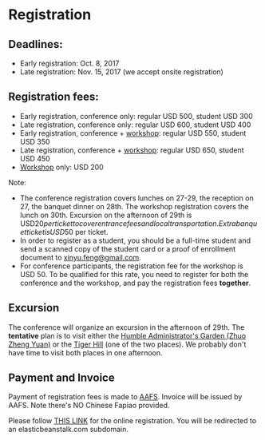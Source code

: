 # Registration

## Deadlines:
- Early registration: Oct. 8, 2017
- Late registration: Nov. 15, 2017 (we accept onsite registration)

## Registration fees:
- Early registration, conference only: regular USD 500, student USD 300
- Late registration, conference only: regular USD 600, student USD 400
- Early registration, conference + <a href="https://www-aplas.github.io/workshop.html">workshop</a>: regular USD 550, student USD 350
- Late registration, conference + <a href="https://www-aplas.github.io/workshop.html">workshop</a>: regular USD 650, student USD 450
- <a href="https://www-aplas.github.io/workshop.html">Workshop</a> only: USD 200

Note:
- The conference registration covers lunches on 27-29, the reception on 27,
 the banquet dinner on 28th. The workshop registration covers the lunch on 30th.
 Excursion on the afternoon of 29th is USD$20 per ticket to cover entrance fees
 and local transportation.
 Extra banquet ticket is USD$50 per ticket.
- In order to register as a student, you should be a full-time student 
and send a scanned copy of the student card or a proof of enrollment document to 
xinyu.feng@gmail.com.
- For conference participants, the registration fee for the workshop is USD 50. 
  To be qualified for this rate, you need to register for both the conference and 
  the workshop, and pay the registration fees **together**.  

## Excursion

The conference will organize an excursion in the afternoon of 29th. 
The **tentative** plan is to visit either the [Humble Administrator's Garden (Zhuo Zheng Yuan)](https://www.travelchinaguide.com/attraction/jiangsu/suzhou/humble_garden.htm) or
the [Tiger Hill](https://www.travelchinaguide.com/attraction/jiangsu/suzhou/tiger_hill.htm) 
(one of the two places). We probably don't have time to visit both places in one afternoon.


## Payment and Invoice
Payment of registration fees is made to [AAFS](http://www.cs.tsukuba.ac.jp/~kam/AAFS/). Invoice will
be issued by AAFS. Note there's NO Chinese Fapiao provided.

Please follow [THIS LINK](http://registration.ap-southeast-1.elasticbeanstalk.com/) for the online registration. You will be redirected to an elasticbeanstalk.com subdomain.

